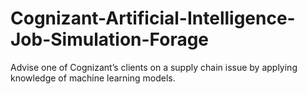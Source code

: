 # Cognizant-Artificial-Intelligence-Job-Simulation-Forage
Advise one of Cognizant’s clients on a supply chain issue by applying knowledge of machine learning models.
